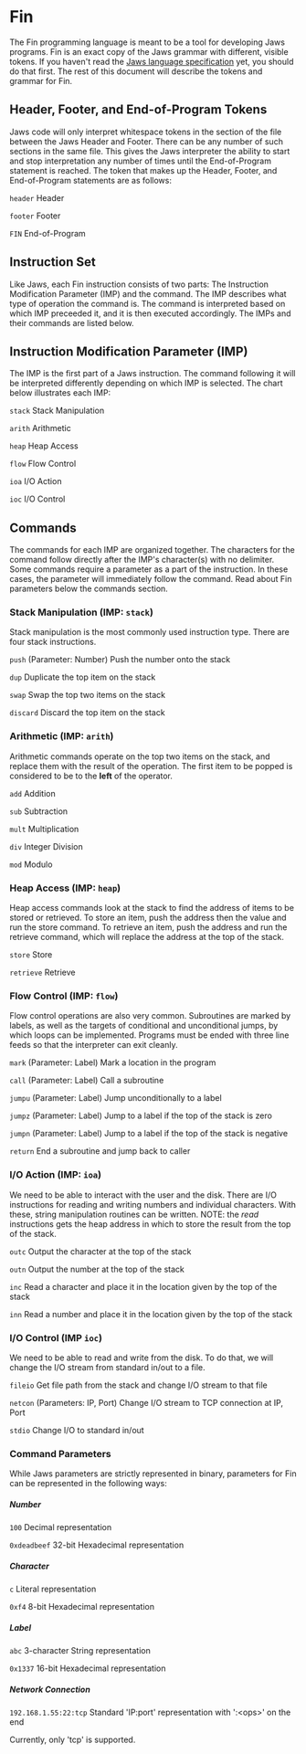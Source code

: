 # Fin

The Fin programming language is meant to be a tool for developing Jaws programs. Fin is an exact copy of the Jaws grammar with different, visible tokens. If you haven't read the [Jaws language specification](../jawsVM/README.md) yet, you should do that first. The rest of this document will describe the tokens and grammar for Fin.

## Header, Footer, and End-of-Program Tokens

Jaws code will only interpret whitespace tokens in the section of the file between the Jaws Header and Footer. There can be any number of such sections in the same file. This gives the Jaws interpreter the ability to start and stop interpretation any number of times until the End-of-Program statement is reached. The token that makes up the Header, Footer, and End-of-Program statements are as follows:

`header` Header

`footer` Footer

`FIN` End-of-Program

## Instruction Set

Like Jaws, each Fin instruction consists of two parts: The Instruction Modification Parameter (IMP) and the command. The IMP describes what type of operation the command is. The command is interpreted based on which IMP preceeded it, and it is then executed accordingly. The IMPs and their commands are listed below.

## Instruction Modification Parameter (IMP)

The IMP is the first part of a Jaws instruction. The command following it will be interpreted differently depending on which IMP is selected. The chart below illustrates each IMP:

`stack` Stack Manipulation

`arith` Arithmetic

`heap` Heap Access

`flow` Flow Control

`ioa` I/O Action

`ioc` I/O Control

## Commands

The commands for each IMP are organized together. The characters for the command follow directly after the IMP's character(s) with no delimiter. Some commands require a parameter as a part of the instruction. In these cases, the parameter will immediately follow the command. Read about Fin parameters below the commands section.

### Stack Manipulation (IMP: `stack`)

Stack manipulation is the most commonly used instruction type. There are four stack instructions.

`push` (Parameter: Number) Push the number onto the stack

`dup` Duplicate the top item on the stack

`swap` Swap the top two items on the stack

`discard` Discard the top item on the stack

### Arithmetic (IMP: `arith`)

Arithmetic commands operate on the top two items on the stack, and replace them with the result of the operation. The first item to be popped is considered to be to the **left** of the operator.

`add` Addition

`sub` Subtraction

`mult` Multiplication

`div` Integer Division

`mod` Modulo

### Heap Access (IMP: `heap`)

Heap access commands look at the stack to find the address of items to be stored or retrieved. To store an item, push the address then the value and run the store command. To retrieve an item, push the address and run the retrieve command, which will replace the address at the top of the stack.

`store` Store

`retrieve` Retrieve

### Flow Control (IMP: `flow`)

Flow control operations are also very common. Subroutines are marked by labels, as well as the targets of conditional and unconditional jumps, by which loops can be implemented. Programs must be ended with three line feeds so that the interpreter can exit cleanly.

`mark` (Parameter: Label) Mark a location in the program

`call` (Parameter: Label) Call a subroutine

`jumpu` (Parameter: Label) Jump unconditionally to a label

`jumpz` (Parameter: Label) Jump to a label if the top of the stack is zero

`jumpn` (Parameter: Label) Jump to a label if the top of the stack is negative

`return` End a subroutine and jump back to caller

### I/O Action (IMP: `ioa`)

We need to be able to interact with the user and the disk. There are I/O instructions for reading and writing numbers and individual characters. With these, string manipulation routines can be written. NOTE: the *read* instructions gets the heap address in which to store the result from the top of the stack.

`outc` Output the character at the top of the stack

`outn` Output the number at the top of the stack

`inc` Read a character and place it in the location given by the top of the stack

`inn` Read a number and place it in the location given by the top of the stack

### I/O Control (IMP `ioc`)

We need to be able to read and write from the disk. To do that, we will change the I/O stream from standard in/out to a file.

`fileio` Get file path from the stack and change I/O stream to that file

`netcon` (Parameters: IP, Port) Change I/O stream to TCP connection at IP, Port

`stdio` Change I/O to standard in/out

### Command Parameters

While Jaws parameters are strictly represented in binary, parameters for Fin can be represented in the following ways:

##### Number

`100` Decimal representation

`0xdeadbeef` 32-bit Hexadecimal representation

##### Character

`c` Literal representation

`0xf4` 8-bit Hexadecimal representation

##### Label

`abc` 3-character String representation

`0x1337` 16-bit Hexadecimal representation

##### Network Connection

`192.168.1.55:22:tcp` Standard 'IP:port' representation with ':\<ops\>' on the end

Currently, only 'tcp' is supported.

